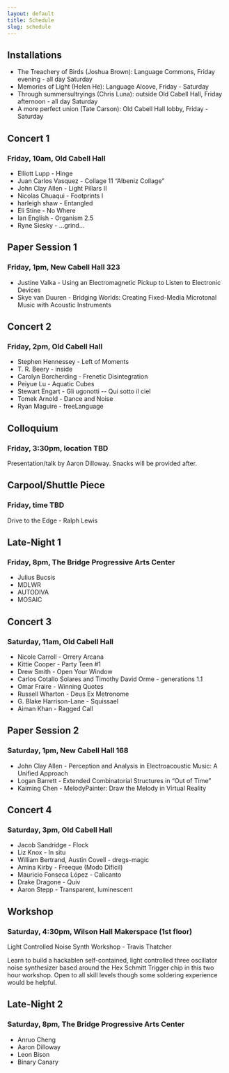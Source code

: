 ```yaml
---
layout: default
title: Schedule
slug: schedule
---
```


## Installations

* The Treachery of Birds (Joshua Brown): Language Commons, Friday evening - all day Saturday
* Memories of Light (Helen He): Language Alcove, Friday - Saturday
* Through summersultryings (Chris Luna): outside Old Cabell Hall, Friday afternoon - all day Saturday
* A more perfect union (Tate Carson): Old Cabell Hall lobby, Friday - Saturday

## Concert 1
### Friday, 10am, Old Cabell Hall

* Elliott Lupp - Hinge
* Juan Carlos Vasquez - Collage 11 “Albeniz Collage”
* John Clay Allen - Light Pillars II
* Nicolas Chuaqui - Footprints I
* harleigh shaw - Entangled
* Eli Stine - No Where
* Ian English - Organism 2.5
* Ryne Siesky - ...grind...

## Paper Session 1
### Friday, 1pm, New Cabell Hall 323

* Justine Valka - Using an Electromagnetic Pickup to Listen to Electronic Devices
* Skye van Duuren - Bridging Worlds: Creating Fixed-Media Microtonal Music with Acoustic Instruments

## Concert 2
### Friday, 2pm, Old Cabell Hall

* Stephen Hennessey - Left of Moments
* T. R. Beery - inside
* Carolyn Borcherding - Frenetic Disintegration
* Peiyue Lu - Aquatic Cubes
* Stewart Engart - Gli ugonotti -- Qui sotto il ciel
* Tomek Arnold - Dance and Noise
* Ryan Maguire - freeLanguage

## Colloquium
### Friday, 3:30pm, location TBD

Presentation/talk by Aaron Dilloway. Snacks will be provided after.

## Carpool/Shuttle Piece
### Friday, time TBD

Drive to the Edge - Ralph Lewis

## Late-Night 1
### Friday, 8pm, The Bridge Progressive Arts Center

* Julius Bucsis
* MDLWR
* AUTODIVA
* MOSAIC

## Concert 3
### Saturday, 11am, Old Cabell Hall

* Nicole Carroll - Orrery Arcana
* Kittie Cooper - Party Teen #1
* Drew Smith - Open Your Window
* Carlos Cotallo Solares and Timothy David Orme - generations 1.1
* Omar Fraire - Winning Quotes
* Russell Wharton - Deus Ex Metronome
* G. Blake Harrison-Lane - Squissael
* Aiman Khan - Ragged Call

## Paper Session 2
### Saturday, 1pm, New Cabell Hall 168

* John Clay Allen - Perception and Analysis in Electroacoustic Music: A Unified Approach
* Logan Barrett - Extended Combinatorial Structures in “Out of Time”
* Kaiming Chen - MelodyPainter: Draw the Melody in Virtual Reality

## Concert 4
### Saturday, 3pm, Old Cabell Hall

* Jacob Sandridge - Flock
* Liz Knox - In situ
* William Bertrand, Austin Covell - dregs-magic
* Amina Kirby - Freeque (Modo Difícil)
* Mauricio Fonseca López - Calicanto
* Drake Dragone - Quiv
* Aaron Stepp - Transparent, luminescent

## Workshop
### Saturday, 4:30pm, Wilson Hall Makerspace (1st floor)

Light Controlled Noise Synth Workshop - Travis Thatcher

Learn to build a hackablen self-contained, light controlled three oscillator noise synthesizer based around the Hex Schmitt Trigger chip in this two hour workshop. Open to all skill levels though some soldering experience would be helpful.

## Late-Night 2
### Saturday, 8pm, The Bridge Progressive Arts Center

* Anruo Cheng
* Aaron Dilloway
* Leon Bison
* Binary Canary